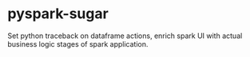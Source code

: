 # pyspark-sugar

Set python traceback on dataframe actions, enrich spark UI with actual business logic stages of spark application.
